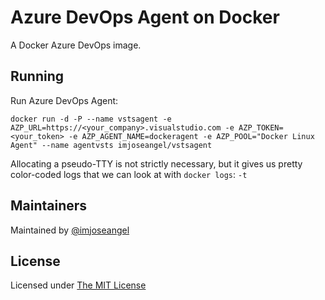 # Azure DevOps Agent on Docker

A Docker Azure DevOps image.

## Running

Run Azure DevOps Agent:

```shell
docker run -d -P --name vstsagent -e AZP_URL=https://<your_company>.visualstudio.com -e AZP_TOKEN=<your_token> -e AZP_AGENT_NAME=dockeragent -e AZP_POOL="Docker Linux Agent" --name agentvsts imjoseangel/vstsagent
```

Allocating a pseudo-TTY is not strictly necessary, but it gives us pretty color-coded logs that we can look at with `docker logs`:
   `-t`

## Maintainers

Maintained by [@imjoseangel](http://github.com/imjoseangel)

## License

Licensed under [The MIT License](LICENSE)
